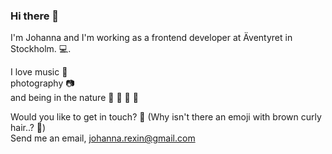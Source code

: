### Hi there 👋

I'm Johanna and I'm working as a frontend developer at Äventyret in Stockholm. :computer:.

I love music :musical_note:   
photography :camera:   
and being in the nature :deciduous_tree: :mount_fuji: :evergreen_tree:  :ocean:



Would you like to get in touch?     :woman:             (Why isn't there an emoji with brown curly hair..?    :information_desk_person:)     
Send me an email, johanna.rexin@gmail.com
